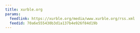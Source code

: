 ```yaml
---
title: xurble.org
params:
  feedlink: https://xurble.org/media/www.xurble.org/rss.xml
  feedid: 70a6e555430b3d1a137b4e926f84d19b
---
```

